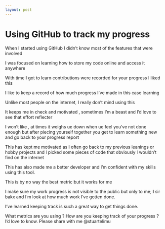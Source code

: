 ```yaml
---
layout: post
---
```


# Using GitHub to track my progress

When I started using GitHub I didn’t know most of the features that were involved 

I was focused on learning how to store my code online and access it anywhere 

With time I got to learn contributions were recorded for your progress I liked this 

I like to keep a record of how much progress I’ve made in this case learning 

Unlike most people on the internet, I really don’t mind using this 

It keeps me in check and motivated , sometimes I’m a beast and I’d love to see that effort reflecter

I won’t like , at times it weighs ue down when ue feel you’ve not done enough but after piecing yourself together you get to learn something new and go back to your progress report 

This has kept me motivated as I often go back to my previous leanings or hobby projects and I picked some pieces of code that obviously I wouldn’t find on the internet 

This has also made me a better developer and I’m confident with my skills using this tool. 

This is by no way the best metric but it works for me 

I make sure my work progress is not visible to the public but only to me; I sir bakx and I’m look at how much work I’ve gotten done. 

I’ve learned keeping track is such a great way to get things done. 

What metrics are you using ? How are you keeping track of your progress ? I’d love to know. Please share with me @stuartelimu
